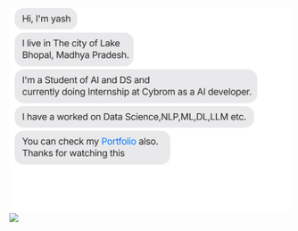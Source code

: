 

![](https://github.com/y3-rawat/y3-rawat/blob/main/chat.svg)
![](https://github.com/deep-diver/deep-diver/blob/main/snake.svg)

